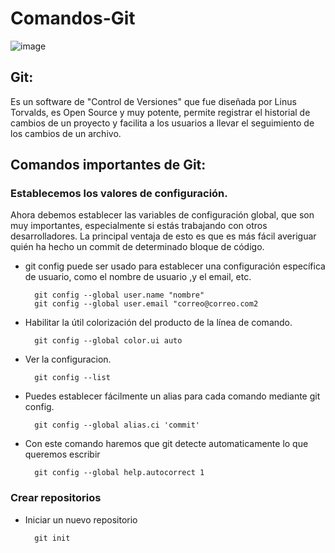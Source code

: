 # Comandos-Git

![image](https://user-images.githubusercontent.com/78452543/226786216-e9aff967-dc1e-4308-b629-c4875babf707.png)

## Git:
Es un software de "Control de Versiones" que fue diseñada por Linus Torvalds, es Open Source y muy potente, permite registrar el historial de cambios de un proyecto y facilita a los usuarios a llevar el seguimiento de los cambios de un archivo.

## Comandos importantes de Git:

### Establecemos los valores de configuración.

Ahora debemos establecer las variables de configuración global, que son muy importantes, especialmente si estás trabajando con otros desarrolladores. La principal ventaja de esto es que es más fácil averiguar quién ha hecho un commit de determinado bloque de código.

- git config puede ser usado para establecer una configuración específica de usuario, como el nombre de usuario ,y el email, etc.
        
        git config --global user.name "nombre"
        git config --global user.email "correo@correo.com2
   
- Habilitar la útil colorización del producto de la línea de comando.

        git config --global color.ui auto

- Ver la configuracion.

        git config --list
       
- Puedes establecer fácilmente un alias para cada comando mediante git config.

        git config --global alias.ci 'commit'

- Con este comando haremos que git detecte automaticamente lo que queremos escribir

        git config --global help.autocorrect 1
        
### Crear repositorios

- Iniciar un nuevo repositorio

        git init

